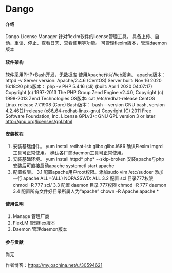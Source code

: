 # Dango

#### 介绍
Dango License Manager
针对flexlm软件的license管理工具。
具备上传、启动、重读、停止、查看日志、查看使用等功能。
可管理flexlm版本，管理daemon版本

#### 软件架构
软件采用PHP+Bash开发，无数据库
使用Apache作为Web服务。
apache版本：
httpd -v
Server version: Apache/2.4.6 (CentOS)
Server built:   Nov 16 2020 16:18:20
php版本：
php -v
PHP 5.4.16 (cli) (built: Apr  1 2020 04:07:17) 
Copyright (c) 1997-2013 The PHP Group
Zend Engine v2.4.0, Copyright (c) 1998-2013 Zend Technologies
OS版本:
cat /etc/redhat-release 
CentOS Linux release 7.7.1908 (Core)
Bash版本：
bash --version
GNU bash, version 4.2.46(2)-release (x86_64-redhat-linux-gnu)
Copyright (C) 2011 Free Software Foundation, Inc.
License GPLv3+: GNU GPL version 3 or later <http://gnu.org/licenses/gpl.html>


#### 安装教程

1.  安装基础组件。
 yum install redhat-lsb glibc glibc.i686
 确认Flexlm lmgrd工具可正常使用。
 确认各厂商daemon工具可正常使用。
2.  安装基础环境。
 yum install httpd* php* --skip-broken
 安装apache与php
 安装后可直接启动apache 
 systemctl start apache
3.  配置权限。
 3.1 配置apache用户root权限。添加sudo
     vim /etc/sudoer
     添加一行 apache  ALL=(ALL)       NOPASSWD: ALL
 3.2 配置 scl 目录777权限 chmod -R 777 scl/
 3.3 配置 daemon 目录 777权限 chmod -R 777 daemon
 3.4 配置所有文件好目录所属人为“apache”  chown -R Apache:apache *


#### 使用说明

1.  Manage 管理厂商
2.  FlexLM 管理flex版本
3.  Daemon 管理daemon版本

#### 参与贡献

尚无


作者博客：https://my.oschina.net/u/30594621